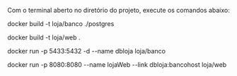 Com o terminal aberto no diretório do projeto, execute os comandos abaixo:

docker build -t loja/banco ./postgres

docker build -t loja/web .

docker run -p 5433:5432 -d --name dbloja loja/banco

docker run -p 8080:8080 --name lojaWeb --link dbloja:bancohost loja/web
